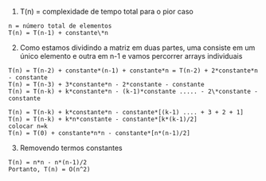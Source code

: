 1. T(n) = complexidade de tempo total para o pior caso

```
n = número total de elementos
T(n) = T(n-1) + constante\*n
```

2. Como estamos dividindo a matriz em duas partes, uma consiste em um único elemento e outra em n-1
   e vamos percorrer arrays individuais

```
T(n) = T(n-2) + constante*(n-1) + constante*n = T(n-2) + 2*constante*n - constante
T(n) = T(n-3) + 3*constante*n - 2*constante - constante
T(n) = T(n-k) + k*constante*n - (k-1)*constante ..... - 2\*constante - constante

T(n) = T(n-k) + k*constante*n - constante*[(k-1) .... + 3 + 2 + 1]
T(n) = T(n-k) + k*n*constante - constante*[k*(k-1)/2]
colocar n=k
T(n) = T(0) + constante*n*n - constante*[n*(n-1)/2]
```

3. Removendo termos constantes

```
T(n) = n*n - n*(n-1)/2
Portanto, T(n) = O(n^2)
```
